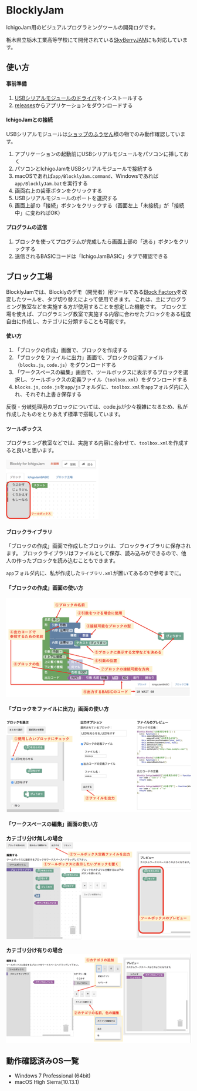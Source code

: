 # BlocklyJam
IchigoJam用のビジュアルプログラミングツールの開発ログです。

栃木県立栃木工業高等学校にて開発されている[SkyBerryJAM](http://www.tochigi-edu.ed.jp/tochigikogyo/nc2/index.php?page_id=212)にも対応しています。


## 使い方
#### 事前準備
1. [USBシリアルモジュールのドライバ](https://www.silabs.com/products/development-tools/software/usb-to-uart-bridge-vcp-drivers)をインストールする
2. [releases](https://github.com/tg911/Blockly_IchigoJam/releases)からアプリケーションをダウンロードする

#### IchigoJamとの接続
USBシリアルモジュールは[ショップのふうせん](https://shopfusen.jimdo.com/ichigojam/usb-%E3%82%B7%E3%83%AA%E3%82%A2%E3%83%AB%E3%83%A2%E3%82%B8%E3%83%A5%E3%83%BC%E3%83%AB/)様の物でのみ動作確認しています。

1. アプリケーションの起動前にUSBシリアルモジュールをパソコンに挿しておく
2. パソコンとIchigoJamをUSBシリアルモジュールで接続する
3. macOSであれば`app/BlocklyJam.command`、Windowsであれば`app/BlocklyJam.bat`を実行する
4. 画面右上の歯車ボタンをクリックする
5. USBシリアルモジュールのポートを選択する
6. 画面上部の「接続」ボタンをクリックする（画面左上「未接続」が「接続中」に変わればOK）

#### プログラムの送信
1. ブロックを使ってプログラムが完成したら画面上部の「送る」ボタンをクリックする
2. 送信されるBASICコードは「IchigoJamBASIC」タブで確認できる

## ブロック工場
BlocklyJamでは、Blocklyのデモ（開発者）用ツールである[Block Factory](https://blockly-demo.appspot.com/static/demos/blockfactory/index.html)を改変したツールを、タブ切り替えによって使用できます。
これは、主にプログラミング教室などを実施する方が使用することを想定した機能です。
ブロック工場を使えば、プログラミング教室で実施する内容に合わせたブロックをある程度自由に作成し、カテゴリに分類することも可能です。

#### 使い方
1. 「ブロックの作成」画面で、ブロックを作成する
2. 「ブロックをファイルに出力」画面で、ブロックの定義ファイル（`blocks.js`, `code.js`）をダウンロードする
3. 「ワークスペースの編集」画面で、ツールボックスに表示するブロックを選択し、ツールボックスの定義ファイル（`toolbox.xml`）をダウンロードする
4. `blocks.js`, `code.js`を`app/js`フォルダに、`toolbox.xml`を`app`フォルダ内に入れ、それぞれ上書き保存する

反復・分岐処理用のブロックについては、code.jsが少々複雑になるため、私が作成したものをとりあえず標準で搭載しています。

#### ツールボックス
プログラミング教室などでは、実施する内容に合わせて、`toolbox.xml`を作成すると良いと思います。

<img src="img/ツールボックス.png" width="50%"></img>
<!-- ![ツールボックス](img/ツールボックス.png) -->

#### ブロックライブラリ
「ブロックの作成」画面で作成したブロックは、ブロックライブラリに保存されます。
ブロックライブラリはファイルとして保存、読み込みができるので、他人の作ったブロックを読み込むこともできます。

`app`フォルダ内に、私が作成した`ライブラリ.xml`が置いてあるので参考までに。

#### 「ブロックの作成」画面の使い方
<!-- <img src="img/ブロックの作成.png" width="50%"></img> -->
![「ブロックの作成」画面の説明](img/ブロックの作成.png)

#### 「ブロックをファイルに出力」画面の使い方
![](img/ファイルを出力.png)

#### 「ワークスペースの編集」画面の使い方
**カテゴリ分け無しの場合**
![](img/カテゴリ分け無し.png)

**カテゴリ分け有りの場合**
![](img/カテゴリ分け有り.png)


## 動作確認済みOS一覧
- Windows 7 Professional (64bit)
- macOS High Sierra(10.13.1)
